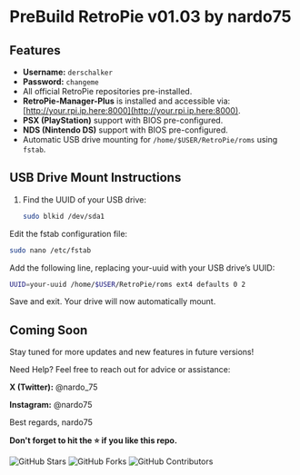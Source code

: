 # PreBuild RetroPie v01.03 by nardo75

## Features
- **Username:** `derschalker`  
- **Password:** `changeme`  
- All official RetroPie repositories pre-installed.  
- **RetroPie-Manager-Plus** is installed and accessible via:  
  [http://your.rpi.ip.here:8000](http://your.rpi.ip.here:8000).  
- **PSX (PlayStation)** support with BIOS pre-configured.  
- **NDS (Nintendo DS)** support with BIOS pre-configured.  
- Automatic USB drive mounting for `/home/$USER/RetroPie/roms` using `fstab`.

## USB Drive Mount Instructions
1. Find the UUID of your USB drive:  
   ```bash
   sudo blkid /dev/sda1
Edit the fstab configuration file:
  ```bash
  sudo nano /etc/fstab
  ```
Add the following line, replacing your-uuid with your USB drive’s UUID:
  ```bash
UUID=your-uuid /home/$USER/RetroPie/roms ext4 defaults 0 2
  ```
Save and exit. Your drive will now automatically mount.

## Coming Soon
Stay tuned for more updates and new features in future versions!

Need Help?
Feel free to reach out for advice or assistance:

**X (Twitter):** @nardo_75

**Instagram:** @nardo75


Best regards,
nardo75

**Don't forget to hit the ⭐ if you like this repo.**

![GitHub Stars](https://img.shields.io/github/stars/nardo75/PreBuild_RetroPie_RPi4?style=social)
![GitHub Forks](https://img.shields.io/github/forks/nardo75/PreBuild_RetroPie_RPi4?style=social)
![GitHub Contributors](https://img.shields.io/github/contributors/nardo75/PreBuild_RetroPie_RPi4)
